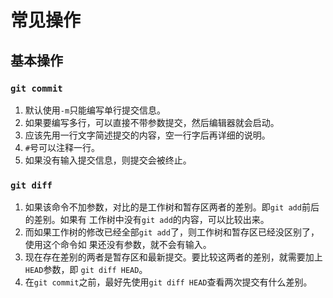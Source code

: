 # 常见操作


## 基本操作
### `git commit`
1. 默认使用`-m`只能编写单行提交信息。
2. 如果要编写多行，可以直接不带参数提交，然后编辑器就会启动。
3. 应该先用一行文字简述提交的内容，空一行字后再详细的说明。
4. `#`号可以注释一行。
5. 如果没有输入提交信息，则提交会被终止。

### `git diff`
1. 如果该命令不加参数，对比的是工作树和暂存区两者的差别。即`git add`前后的差别。如果有
工作树中没有`git add`的内容，可以比较出来。
2. 而如果工作树的修改已经全部`git add`了，则工作树和暂存区已经没区别了，使用这个命令如
果还没有参数，就不会有输入。
3. 现在存在差别的两者是暂存区和最新提交。要比较这两者的差别，就需要加上`HEAD`参数，即
`git diff HEAD`。
4. 在`git commit`之前，最好先使用`git diff HEAD`查看两次提交有什么差别。
